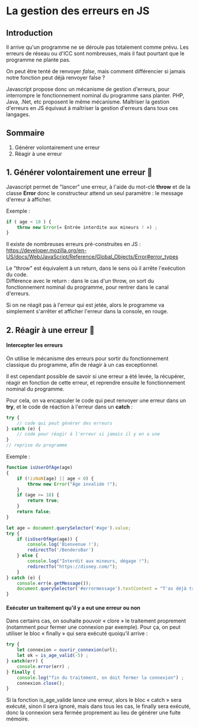# La gestion des erreurs en JS

## Introduction

Il arrive qu'un programme ne se déroule pas totalement comme prévu. Les erreurs de réseau ou d'ICC sont nombreuses, mais il faut pourtant que le programme ne plante pas.

On peut être tenté de renvoyer *false*, mais comment différencier si jamais notre fonction peut déjà renvoyer false ?

Javascript propose donc un mécanisme de gestion d'erreurs, pour interrompre le fonctionnement nominal du programme sans planter. PHP, Java, .Net, etc proposent le même mécanisme. Maîtriser la gestion d'erreurs en JS équivaut à maîtriser la gestion d'erreurs dans tous ces langages.

## Sommaire

  1. Générer volontairement une erreur
  2. Réagir à une erreur


## 1. Générer volontairement une erreur 🏫

Javascript permet de "lancer" une erreur, à l'aide du mot-clé **throw** et de la classe **Error** donc le constructeur attend un seul paramètre : le message d'erreur à afficher.

Exemple : 
```js
if ( age < 18 ) {
    throw new Error(« Entrée interdite aux mineurs ! ») ;
}
```

Il existe de nombreuses erreurs pré-construites en JS : https://developer.mozilla.org/en-US/docs/Web/JavaScript/Reference/Global_Objects/Error#error_types

Le "throw" est équivalent à un return, dans le sens où il arrête l'exécution du code.  
Différence avec le return : dans le cas d'un throw, on sort du fonctionnement nominal du programme, pour rentrer dans le canal d'erreurs.

Si on ne réagit pas à l'erreur qui est jetée, alors le programme va simplement s'arrêter et afficher l'erreur dans la console, en rouge.

## 2. Réagir à une erreur 🏫

#### Intercepter les erreurs

On utilise le mécanisme des erreurs pour sortir du fonctionnement classique du programme, afin de réagir à un cas exceptionnel.

Il est cependant possible de savoir si une erreur a été levée, la récupérer, réagir en fonction de cette erreur, et reprendre ensuite le fonctionnement nominal du programme.

Pour cela, on va encapsuler le code qui peut renvoyer une erreur dans un **try**, et le code de réaction à l'erreur dans un **catch** :

```js
try {
    // code qui peut générer des erreurs
} catch (e) {
    // code pour réagir à l'erreur si jamais il y en a une
}
// reprise du programme
```

Exemple :

```js
function isUserOfAge(age)
{
    if (!isNaN(age) || age < 0) {
        throw new Error("Âge invalide !");
    }
    if (age >= 18) {
        return true;
    }
    return false;
}

let age = document.querySelector('#age').value;
try {
    if (isUserOfAge(age)) {
        console.log('Bienvenue !');
        redirectTo('/BendersBar')
    } else {
        console.log("Interdit aux mineurs, dégage !");
        redirectTo("https://disney.com/");
    }
} catch (e) {
    console.err(e.getMessage());
    document.querySelector('#errormessage').textContent = "T'as déjà trop bu ? Saisis-moi un âge valide !";
}

```

#### Exécuter un traitement qu'il y a eut une erreur ou non

Dans certains cas, on souhaite pouvoir « clore » le traitement proprement (notamment pour fermer une connexion par exemple). Pour ça, on peut utiliser le bloc « finally » qui sera exécuté quoiqu’il arrive :
```js
try {
    let connexion = ouvrir_connexion(url);
    let ok = is_age_valid(-5) ;
} catch(err) {
    console.error(err) ;
} finally {
    console.log("fin du traitement, on doit fermer la connexion") ;
    connexion.close();
}
```
Si la fonction is_age_valide lance une erreur, alors le bloc « catch » sera exécuté, sinon il sera ignoré, mais dans tous les cas, le finally sera exécuté, donc la connexion sera fermée proprement au lieu de générer une fuite mémoire.